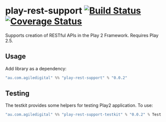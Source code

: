 # play-rest-support [![Build Status](https://travis-ci.org/agiledigital/play-rest-support.svg?branch=master)](https://travis-ci.org/agiledigital/play-rest-support)[![Coverage Status](https://coveralls.io/repos/github/agiledigital/play-rest-support/badge.svg?branch=master)](https://coveralls.io/github/agiledigital/play-rest-support?branch=master)

Supports creation of RESTful APIs in the Play 2 Framework. Requires Play 2.5.
## Usage

Add library as a dependency:

```scala
"au.com.agiledigital" %% "play-rest-support" % "0.0.2"
```

## Testing

The testkit provides some helpers for testing Play2 application. To use:

```scala
"au.com.agiledigital" %% "play-rest-support-testkit" % "0.0.2" % Test
```
